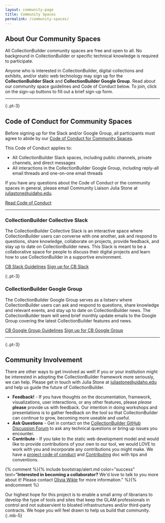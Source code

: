 ```yaml
---
layout: community-page
title: Community Spaces
permalink: /community-spaces/
---
```


## About Our Community Spaces

All CollectionBuilder community spaces are free and open to all. No background in CollectionBuilder or specific technical knowledge is required to participate.

Anyone who is interested in CollectionBuilder, digital collections and exhibits, and/or static web technology may sign up for the **CollectionBuilder Slack** and **CollectionBuilder Google Group**. Read about our community space guidelines and Code of Conduct below. To join, click on the sign-up buttons to fill out a brief sign-up form.

<hr>

{:.pt-3}
## Code of Conduct for Community Spaces

Before signing up for the Slack and/or Google Group, all participants must agree to abide by our [Code of Conduct for Community Spaces](/community/code-of-conduct/).

This Code of Conduct applies to: 
- All CollectionBuilder Slack spaces, including public channels, private channels, and direct messages
- All interactions in the CollectionBuilder Google Group, including reply-all email threads and one-on-one email threads

If you have any questions about the Code of Conduct or the community spaces in general, please email Community Liaison Julia Stone at [juliastone@uidaho.edu](mailto:juliastone@uidaho.edu).

<div class="text-left">
    <a href="{{ '/community/code-of-conduct/' | relative_url }}" target="_blank" class="btn btn-info btn-lg mb-4 mx-1">Read Code of Conduct</a>
</div>

<hr>

### CollectionBuilder Collective Slack

The CollectionBuilder Collective Slack is an interactive space where CollectionBuilder users can converse with one another, ask and respond to questions, share knowledge, collaborate on projects, provide feedback, and stay up to date on CollectionBuilder news. This Slack is meant to be a collaborative space for people to discuss their digital projects and learn how to use CollectionBuilder in a supportive environment.

<div class="text-left">
    <a href="{{ '/slack-guidelines/' | relative_url }}" target="_blank" class="btn btn-dark btn-lg mb-4 mx-1">CB Slack Guidelines</a>
    <a href="https://forms.gle/dEBkkutfwPNUDx836" target="_blank" class="btn btn-info btn-lg mb-4 mx-1">Sign up for CB Slack</a>
</div>

{:.pt-3}
### CollectionBuilder Google Group

The CollectionBuilder Google Group serves as a listserv where CollectionBuilder users can ask and respond to questions, share knowledge and relevant events, and stay up to date on CollectionBuilder news. The CollectionBuilder team will send brief monthly update emails to the Google Group covering the latest CollectionBuilder features and news.

<div class="text-left">
    <a href="{{ '/google-group-guidelines/' | relative_url }}" target="_blank" class="btn btn-dark btn-lg mb-4 mx-1">CB Google Group Guidelines</a>
    <a href="https://forms.gle/kY5nsn9ZfG8ZbCfH7" target="_blank" class="btn btn-info btn-lg mb-4 mx-1">Sign up for CB Google Group</a>
</div>

<hr>

{:.pt-3}
## Community Involvement

There are other ways to get involved as well! If you or your institution might be interested in adopting the CollectionBuilder framework more seriously, we can help. Please get in touch with Julia Stone at [juliastone@uidaho.edu](mailto:juliastone@uidaho.edu) and help us guide the future of CollectionBuilder.

- **Feedback!** - If you have thoughts on the documentation, framework, visualizations, user interactions, or any other features, please *please* **please** provide us with feedback. Our intention in doing workshops and presentations is to gather feedback on the tool so that CollectionBuilder can continue to grow, becoming more useable and useful.
- **Ask Questions** - Get in contact on the [CollectionBuilder GitHub Discussion Forum](https://github.com/CollectionBuilder/collectionbuilder.github.io/discussions) to ask any technical questions or bring up issues you encounter.
- **Contribute** - If you take to the static web development model and would like to provide contributions of your own to our tool, we would LOVE to work with you and incorporate any contributions you might make. We have a [project code of conduct](https://github.com/CollectionBuilder/collectionbuilder.github.io/blob/main/CODE_OF_CONDUCT.md) and [Contributing](https://github.com/CollectionBuilder/collectionbuilder.github.io/blob/main/CONTRIBUTING.md) doc with tips and conventions.

{% comment %}{% include bootstrap/alert.md color="success" text="**Interested in becoming a collaborator?** We'd love to talk to you more about it! Please contact [Olivia Wikle](mailto:omwikle@iastate.edu) for more information." %}{% endcomment %}

Our highest hope for this project is to enable a small army of librarians to develop the type of tools and sites that keep the GLAM professionals in control and not subservient to bloated infrastructures and/or third-party contracts. We hope you will feel drawn to help us build that community. 
{:.mb-5}